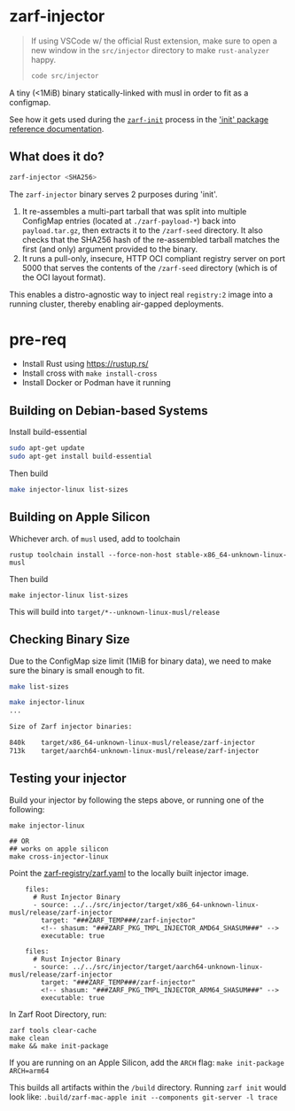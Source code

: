 
# zarf-injector

> If using VSCode w/ the official Rust extension, make sure to open a new window in the `src/injector` directory to make `rust-analyzer` happy.
>
> ```bash
> code src/injector
> ```

A tiny (<1MiB) binary statically-linked with musl in order to fit as a configmap.

See how it gets used during the [`zarf-init`](https://docs.zarf.dev/commands/zarf_init/) process in the ['init' package reference documentation](https://docs.zarf.dev/ref/init-package/).

## What does it do?

```sh
zarf-injector <SHA256>
```

The `zarf-injector` binary serves 2 purposes during 'init'.

1. It re-assembles a multi-part tarball that was split into multiple ConfigMap entries (located at `./zarf-payload-*`) back into `payload.tar.gz`, then extracts it to the `/zarf-seed` directory. It also checks that the SHA256 hash of the re-assembled tarball matches the first (and only) argument provided to the binary.
2. It runs a pull-only, insecure, HTTP OCI compliant registry server on port 5000 that serves the contents of the `/zarf-seed` directory (which is of the OCI layout format).

This enables a distro-agnostic way to inject real `registry:2` image into a running cluster, thereby enabling air-gapped deployments.

# pre-req

* Install Rust using https://rustup.rs/
* Install cross with `make install-cross`
* Install Docker or Podman have it running

## Building on Debian-based Systems

Install build-essential
```bash
sudo apt-get update
sudo apt-get install build-essential
```
Then build
```bash
make injector-linux list-sizes
```

## Building on Apple Silicon

Whichever arch. of `musl` used, add to toolchain
```
rustup toolchain install --force-non-host stable-x86_64-unknown-linux-musl
```
Then build
```
make injector-linux list-sizes
```

This will build into `target/*--unknown-linux-musl/release`



## Checking Binary Size

Due to the ConfigMap size limit (1MiB for binary data), we need to make sure the binary is small enough to fit.

```bash
make list-sizes
```

```sh
make injector-linux
...

Size of Zarf injector binaries:

840k    target/x86_64-unknown-linux-musl/release/zarf-injector
713k    target/aarch64-unknown-linux-musl/release/zarf-injector
```

## Testing your injector

Build your injector by following the steps above, or running one of the following:
```
make injector-linux

## OR
## works on apple silicon
make cross-injector-linux

```

Point the [zarf-registry/zarf.yaml](../../packages/zarf-registry/zarf.yaml) to
the locally built injector image.

```
    files:
      # Rust Injector Binary
      - source: ../../src/injector/target/x86_64-unknown-linux-musl/release/zarf-injector
        target: "###ZARF_TEMP###/zarf-injector"
        <!-- shasum: "###ZARF_PKG_TMPL_INJECTOR_AMD64_SHASUM###" -->
        executable: true

    files:
      # Rust Injector Binary
      - source: ../../src/injector/target/aarch64-unknown-linux-musl/release/zarf-injector
        target: "###ZARF_TEMP###/zarf-injector"
        <!-- shasum: "###ZARF_PKG_TMPL_INJECTOR_ARM64_SHASUM###" -->
        executable: true
```

In Zarf Root Directory, run:
```
zarf tools clear-cache
make clean
make && make init-package
```

If you are running on an Apple Silicon, add the `ARCH` flag:  `make init-package ARCH=arm64`

This builds all artifacts within the `/build` directory. Running `zarf init` would look like:
`.build/zarf-mac-apple init --components git-server -l trace`
